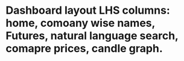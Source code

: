 # Dashboard layout LHS columns: home, comoany wise names, Futures, natural language search, comapre prices, candle graph. 